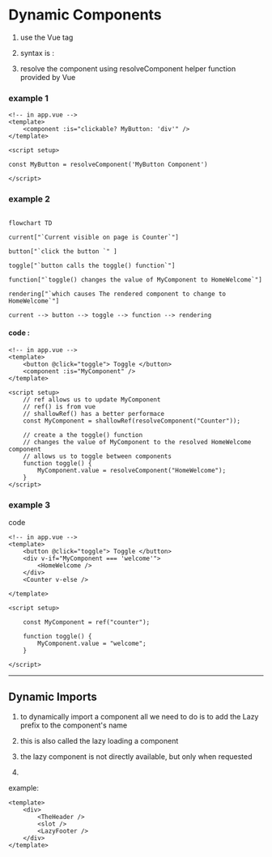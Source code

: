 # Dynamic Components

1. use the Vue <component> tag 

2. syntax is : <component :is="someComputedComponent">

3. resolve the component using resolveComponent helper function provided by Vue 

### example 1

```Vue
<!-- in app.vue -->
<template>
    <component :is="clickable? MyButton: 'div'" />
</template>

<script setup>

const MyButton = resolveComponent('MyButton Component')

</script>
```

### example 2 

```mermaid

flowchart TD

current["`Current visible on page is Counter`"]

button["`click the button `" ]

toggle["`button calls the toggle() function`"]

function["`toggle() changes the value of MyComponent to HomeWelcome`"]

rendering["`which causes The rendered component to change to HomeWelcome`"]

current --> button --> toggle --> function --> rendering

```
#### code : 


```Vue
<!-- in app.vue -->
<template>
    <button @click="toggle"> Toggle </button>
    <component :is="MyComponent" />
</template>

<script setup>
    // ref allows us to update MyComponent
    // ref() is from vue
    // shallowRef() has a better performace
    const MyComponent = shallowRef(resolveComponent("Counter"));

    // create a the toggle() function
    // changes the value of MyComponent to the resolved HomeWelcome component
    // allows us to toggle between components
    function toggle() {
        MyComponent.value = resolveComponent("HomeWelcome");
    }
</script>
```

### example 3 

code 

```Vue
<!-- in app.vue -->
<template>
    <button @click="toggle"> Toggle </button>
    <div v-if="MyComponent === 'welcome'">
        <HomeWelcome />
    </div>
    <Counter v-else />

</template>

<script setup>

    const MyComponent = ref("counter");

    function toggle() {
        MyComponent.value = "welcome";
    }

</script>

```


<hr>

## Dynamic Imports 

1. to dynamically import a component all we need to do is to add the Lazy prefix to the component's name

2. this is also called the lazy loading a component

3. the lazy component is not directly available, but only when requested

4. 

example:

```Vue
<template>
    <div>
        <TheHeader />
        <slot />
        <LazyFooter />
    </div>
</template>

```








